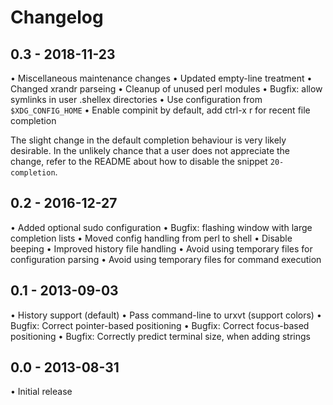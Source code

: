 Changelog
=========

0.3 - 2018-11-23
----------------
• Miscellaneous maintenance changes
• Updated empty-line treatment
• Changed xrandr parseing
• Cleanup of unused perl modules
• Bugfix: allow symlinks in user .shellex directories
• Use configuration from `$XDG_CONFIG_HOME`
• Enable compinit by default, add ctrl-x r for recent file completion

The slight change in the default completion behaviour is very likely desirable.
In the unlikely chance that a user does not appreciate the change, refer to the
README about how to disable the snippet `20-completion`.

0.2 - 2016-12-27
----------------
• Added optional sudo configuration
• Bugfix: flashing window with large completion lists
• Moved config handling from perl to shell
• Disable beeping
• Improved history file handling
• Avoid using temporary files for configuration parsing
• Avoid using temporary files for command execution

0.1 - 2013-09-03
----------------
• History support (default)
• Pass command-line to urxvt (support colors)
• Bugfix: Correct pointer-based positioning
• Bugfix: Correct focus-based positioning
• Bugfix: Correctly predict terminal size, when adding strings


0.0 - 2013-08-31
----------------
• Initial release
